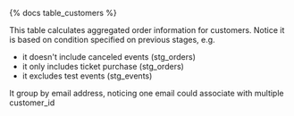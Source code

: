 {% docs table_customers %}

This table calculates aggregated order information for customers. Notice it is based on condition specified on previous stages, e.g.
* it doesn't include canceled events (stg_orders)
* it only includes ticket purchase (stg_orders)
* it excludes test events (stg_events)

It group by email address, noticing one email could associate with multiple customer_id